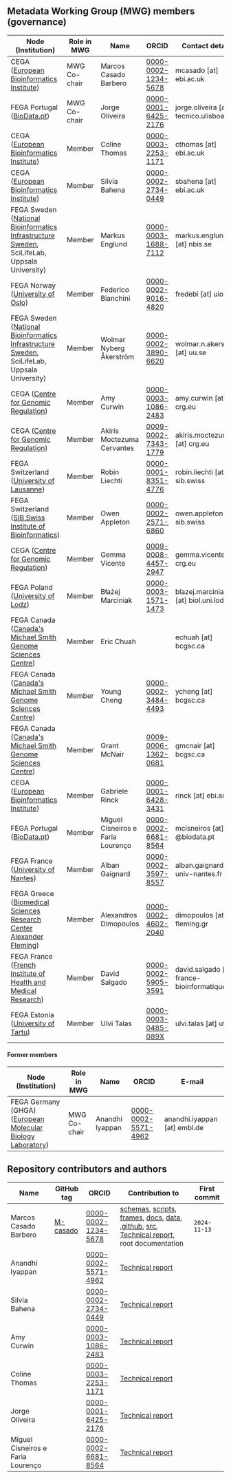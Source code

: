 ## Metadata Working Group (MWG) members (governance)

| Node (Institution) | Role in MWG | Name  | ORCID | Contact details |
|------|------|-------------|-------|--------|
| CEGA ([European Bioinformatics Institute](https://ror.org/02catss52)) | MWG Co-chair | Marcos Casado Barbero | [0000-0002-1234-5678](https://orcid.org/0000-0002-7747-6256) | mcasado [at] ebi.ac.uk |
| FEGA Portugal ([BioData.pt](https://ror.org/02q7abn51)) | MWG Co-chair | Jorge Oliveira | [0000-0001-6425-2176](https://orcid.org/0000-0001-6425-2176) | jorge.oliveira [at] tecnico.ulisboa.pt |
| CEGA ([European Bioinformatics Institute](https://ror.org/02catss52)) | Member | Coline Thomas | [0000-0003-2253-1171](https://orcid.org/0000-0003-2253-1171) | cthomas [at] ebi.ac.uk |
| CEGA ([European Bioinformatics Institute](https://ror.org/02catss52)) | Member | Silvia Bahena | [0000-0002-2734-0449](https://orcid.org/0000-0002-2734-0449) | sbahena [at] ebi.ac.uk |
| FEGA Sweden ([National Bioinformatics Infrastructure Sweden](https://ror.org/00enajs79), SciLifeLab, Uppsala University) | Member | Markus Englund | [0000-0003-1688-7112](https://orcid.org/0000-0003-1688-7112) | markus.englund [at] nbis.se |
| FEGA Norway ([University of Oslo](https://ror.org/01xtthb56)) | Member | Federico Bianchini | [0000-0002-9016-4820](https://orcid.org/0000-0002-9016-4820) | fredebi [at] uio.no |
| FEGA Sweden ([National Bioinformatics Infrastructure Sweden](https://ror.org/00enajs79), SciLifeLab, Uppsala University) | Member | Wolmar Nyberg Åkerström | [0000-0002-3890-6620](https://orcid.org/0000-0002-3890-6620) | wolmar.n.akerstrom [at] uu.se |
| CEGA ([Centre for Genomic Regulation](https://ror.org/03wyzt892)) | Member | Amy Curwin | [0000-0003-1086-2483](https://orcid.org/0000-0003-1086-2483) | amy.curwin [at] crg.eu |
| CEGA ([Centre for Genomic Regulation](https://ror.org/03wyzt892)) | Member | Akiris Moctezuma Cervantes | [0009-0002-7343-1779](https://orcid.org/0009-0002-7343-1779) | akiris.moctezuma [at] crg.eu |
| FEGA Switzerland ([University of Lausanne](https://ror.org/019whta54)) | Member | Robin Liechti | [0000-0001-8351-4776](https://orcid.org/0000-0001-8351-4776) | robin.liechti [at] sib.swiss |
| FEGA Switzerland ([SIB Swiss Institute of Bioinformatics](https://ror.org/002n09z45)) | Member | Owen Appleton | [0000-0002-2571-6860](https://orcid.org/0000-0002-2571-6860) | owen.appleton [at] sib.swiss |
| CEGA ([Centre for Genomic Regulation](https://ror.org/03wyzt892)) | Member | Gemma Vicente | [0009-0008-4457-2947](https://orcid.org/0009-0008-4457-2947)  | gemma.vicente [at] crg.eu |
| FEGA Poland ([University of Lodz](https://ror.org/05cq64r17)) | Member | Błażej Marciniak | [0000-0003-1571-1473](https://orcid.org/0000-0003-1571-1473) | blazej.marciniak [at] biol.uni.lodz.pl |
| FEGA Canada ([Canada's Michael Smith Genome Sciences Centre](https://ror.org/0333j0897)) | Member | Eric Chuah | | echuah [at] bcgsc.ca |
| FEGA Canada ([Canada's Michael Smith Genome Sciences Centre](https://ror.org/0333j0897)) | Member | Young Cheng | [0000-0002-3484-4493](https://orcid.org/0000-0002-3484-4493) | ycheng [at] bcgsc.ca |
| FEGA Canada ([Canada's Michael Smith Genome Sciences Centre](https://ror.org/0333j0897)) | Member | Grant McNair  | [0009-0006-1362-0681](https://orcid.org/0009-0006-1362-0681) | gmcnair [at] bcgsc.ca |
| CEGA ([European Bioinformatics Institute](https://ror.org/02catss52)) | Member | Gabriele Rinck | [0000-0001-6428-3431](https://orcid.org/0000-0001-6428-3431) | rinck [at] ebi.ac.uk |
| FEGA Portugal ([BioData.pt](https://ror.org/02q7abn51)) | Member | Miguel Cisneiros e Faria Lourenço | [0000-0002-6681-8564](https://orcid.org/0000-0002-6681-8564) | mcisneiros [at] @biodata.pt |
| FEGA France ([University of Nantes](https://ror.org/03gnr7b55)) | Member | Alban Gaignard | [0000-0002-3597-8557](https://orcid.org/0000-0002-3597-8557) | alban.gaignard [at] univ-nantes.fr |
| FEGA Greece ([Biomedical Sciences Research Center Alexander Fleming](https://ror.org/013x0ky90)) | Member | Alexandros Dimopoulos | [0000-0002-4602-2040](https://orcid.org/0000-0002-4602-2040) | dimopoulos [at] fleming.gr |
| FEGA France ([French Institute of Health and Medical Research](https://ror.org/02vjkv261)) | Member | David Salgado | [0000-0002-5905-3591](https://orcid.org/0000-0002-5905-3591) | david.salgado [at] france-bioinformatique.fr |
| FEGA Estonia ([University of Tartu](https://ror.org/03z77qz90)) | Member | Ulvi Talas | [0000-0003-0485-089X](https://orcid.org/0000-0003-0485-089X) | ulvi.talas [at] ut.ee |

#### Former members
| Node (Institution) | Role in MWG | Name  | ORCID | E-mail |
|------|------|-------------|-------|--------|
| FEGA Germany (GHGA) ([European Molecular Biology Laboratory](https://ror.org/03mstc592)) | MWG Co-chair | Anandhi lyappan | [0000-0002-5571-4962](https://orcid.org/0000-0002-5571-4962) | anandhi.iyappan [at] embl.de |

## Repository contributors and authors

| Name | GitHub tag | ORCID | Contribution to | First commit |
|------|------------|-------|-----------------|--------------|
| Marcos Casado Barbero | [M-casado](https://github.com/M-casado) | [0000-0002-1234-5678](https://orcid.org/0000-0002-7747-6256) | [schemas](./schemas/), [scripts](./scripts/), [frames](./frames/), [docs](./docs/), [data](./data/), [.github](.github/), [src](./src/), [Technical report](./docs/technical-report.md), root documentation | ``2024-11-13`` |
| Anandhi Iyappan |  | [0000-0002-5571-4962](https://orcid.org/0000-0002-5571-4962) | [Technical report](./docs/technical-report.md) |  |
| Silvia Bahena |  | [0000-0002-2734-0449](https://orcid.org/0000-0002-2734-0449) | [Technical report](./docs/technical-report.md) |  |
| Amy Curwin |  | [0000-0003-1086-2483](https://orcid.org/0000-0003-1086-2483) | [Technical report](./docs/technical-report.md) |  |
| Coline Thomas |  | [0000-0003-2253-1171](https://orcid.org/0000-0003-2253-1171) | [Technical report](./docs/technical-report.md) |  |
| Jorge Oliveira |  | [0000-0001-6425-2176](https://orcid.org/0000-0001-6425-2176) | [Technical report](./docs/technical-report.md) |  |
| Miguel Cisneiros e Faria Lourenço | | [0000-0002-6681-8564](https://orcid.org/0000-0002-6681-8564) | [Technical report](./docs/technical-report.md) |  |